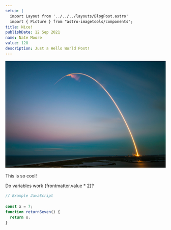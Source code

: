 ```yaml
---
setup: |
  import Layout from '../../../layouts/BlogPost.astro'
  import { Picture } from "astro-imagetools/components";
title: Nice!
publishDate: 12 Sep 2021
name: Nate Moore
value: 128
description: Just a Hello World Post!
---
```


![Astro](/public/assets/blog/introducing-astro.jpg)


This is so cool!

Do variables work {frontmatter.value * 2}?


```javascript
// Example JavaScript

const x = 7;
function returnSeven() {
  return x;
}

```
